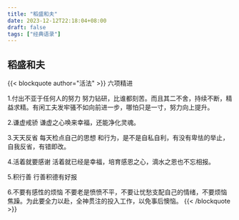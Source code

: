 ```yaml
---
title: "稻盛和夫"
date: 2023-12-12T22:18:04+08:00
draft: false
tags: ["经典语录"]
---
```


## 稻盛和夫
 
{{< blockquote author="活法" >}}
六项精进

1.付出不亚于任何人的努力
努力钻研，比谁都刻苦。而且其二不舍，持续不断，精益求精。有闲工夫发牢骚不如向前进一步，哪怕只是一寸，努力向上提升。

2.谦虚戒骄
谦虚之心唤来幸福，还能净化灵魂。

3.天天反省
每天检点自己的思想 和行为，是不是自私自利，有没有卑怯的举止，自我反省，有错即改。

4.活着就要感谢
活着就已经是幸福，培育感恩之心，滴水之恩也不忘相报。

5.积行善
行善积德有好报

6.不要有感性的烦恼
不要老是愤愤不平，不要让忧愁支配自己的情绪，不要烦恼焦躁。为此要全力以赴，全神贯注的投入工作，以免事后懊恼。
{{< /blockquote >}}
